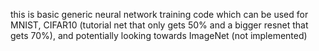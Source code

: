 this is basic generic neural network training code which can be used for MNIST, CIFAR10 (tutorial net that only gets 50% and a bigger resnet that gets 70%), and potentially looking towards ImageNet (not implemented)

